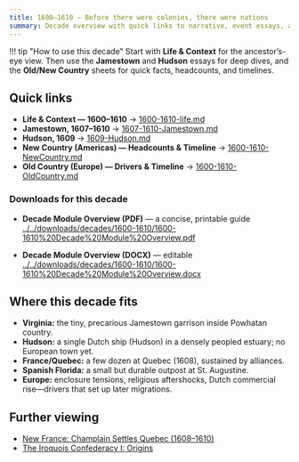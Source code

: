 ```yaml
---
title: 1600–1610 — Before there were colonies, there were nations
summary: Decade overview with quick links to narrative, event essays, and context sheets.
---
```


!!! tip "How to use this decade"
    Start with **Life & Context** for the ancestor’s-eye view. Then use the **Jamestown** and **Hudson** essays for deep dives, and the **Old/New Country** sheets for quick facts, headcounts, and timelines.

## Quick links

- **Life & Context — 1600–1610** → [1600-1610-life.md](./1600-1610-life.md)
- **Jamestown, 1607–1610** → [1607-1610-Jamestown.md](./1607-1610-Jamestown.md)
- **Hudson, 1609** → [1609-Hudson.md](./1609-Hudson.md)
- **New Country (Americas) — Headcounts & Timeline** → [1600-1610-NewCountry.md](./1600-1610-NewCountry.md)
- **Old Country (Europe) — Drivers & Timeline** → [1600-1610-OldCountry.md](./1600-1610-OldCountry.md)

### Downloads for this decade

- **Decade Module Overview (PDF)** — a concise, printable guide  
  [../../downloads/decades/1600-1610/1600-1610%20Decade%20Module%20Overview.pdf](../../downloads/decades/1600-1610/1600-1610%20Decade%20Module%20Overview.pdf)

- **Decade Module Overview (DOCX)** — editable  
  [../../downloads/decades/1600-1610/1600-1610%20Decade%20Module%20Overview.docx](../../downloads/decades/1600-1610/1600-1610%20Decade%20Module%20Overview.docx)


## Where this decade fits

- **Virginia:** the tiny, precarious Jamestown garrison inside Powhatan country.  
- **Hudson:** a single Dutch ship (Hudson) in a densely peopled estuary; no European town yet.  
- **France/Quebec:** a few dozen at Quebec (1608), sustained by alliances.  
- **Spanish Florida:** a small but durable outpost at St. Augustine.  
- **Europe:** enclosure tensions, religious aftershocks, Dutch commercial rise—drivers that set up later migrations.

## Further viewing
- [New France: Champlain Settles Quebec (1608–1610)](https://www.youtube.com/watch?v=_LjkTVfCWAc)
- [The Iroquois Confederacy I: Origins](https://www.youtube.com/watch?v=396wAcW4Bkk)
